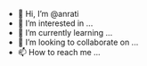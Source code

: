 - 👋 Hi, I’m @anrati
- 👀 I’m interested in ...
- 🌱 I’m currently learning ...
- 💞️ I’m looking to collaborate on ...
- 📫 How to reach me ...

<!---
anrati/anrati is a ✨ special ✨ repository because its `README.md` (this file) appears on your GitHub profile.
You can click the Preview link to take a look at your changes.
--->
